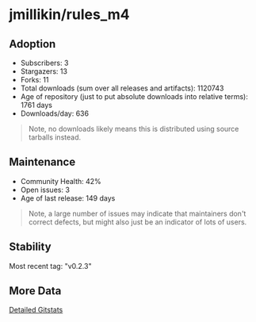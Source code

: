 # jmillikin/rules_m4

## Adoption

- Subscribers: 3
- Stargazers: 13
- Forks: 11
- Total downloads (sum over all releases and artifacts): 1120743
- Age of repository (just to put absolute downloads into relative terms): 1761 days
- Downloads/day: 636

> Note, no downloads likely means this is distributed using source tarballs instead.

## Maintenance

- Community Health: 42%
- Open issues: 3
- Age of last release: 149 days

> Note, a large number of issues may indicate that maintainers don't correct defects, but might also
> just be an indicator of lots of users.

## Stability

Most recent tag: "v0.2.3"

## More Data

[Detailed Gitstats](/bazel-catalog/gitstats/jmillikin/rules_m4)

